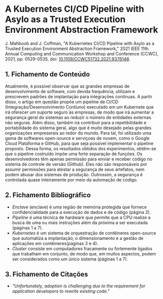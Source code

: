 # A Kubernetes CI/CD Pipeline with Asylo as a Trusted Execution Environment Abstraction Framework

J. Mahboob and J. Coffman, "A Kubernetes CI/CD Pipeline with Asylo as a Trusted Execution Environment Abstraction Framework," 2021 IEEE 11th Annual Computing and Communication Workshop and Conference (CCWC), 2021, pp. 0529-0535, doi: [10.1109/CCWC51732.2021.9376148](https://doi.org/10.1109/CCWC51732.2021.9376148).

## 1. Fichamento de Conteúdo

Atualmente, é possível observar que as grandes empresas de desenvolvimento de software, com devida frequência, utilizam e prescrevem padrões de implantação para integrações contínuas. A partir disso, o artigo em questão propõe um pipeline de CI/CD (Integração/Desenvolvimento Contíuno) executado em um Kubernete que irá oferecer um suporte seguro às empresas, de modo que irá aumentar a segurança geral do sistemas ao reduzir o número de entidades externas não seguras. Além disso, também irá contribuir para a repetibilidade e portabilidade do sistema geral, algo que é muito desejado pelas grandes organizações empreserais ao redor do mundo. Para tal, foi utilizado uma gama de softwares open-source e serviçoes de nuvem, como o Google Cloud Plataforma e GitHub, para que seja possível implementar o pipeline proposto. Dessa forma, os resultados obtidos dos experimentos, obtêm-se que o pipeline costruído impõe uma forte separação de funções. Os desenvolvedores têm apenas permissão para enviar e receber código no sistema de controle de versão (Github). Eles não são responsáveis por assumir permissões para atestar a segurança de seus artefatos, nem podem abusar dos sistemas de produção. Outrossim, a segurança é controlada quase inteiramente por meio da automação de código.

## 2. Fichamento Bibliográfico
* _Enclave_ (enclave) é uma região de memória protegida que fornece confidencialidade para a execução de dados e de código (página 2).
* _Pipeline_ é uma técnica de hardware que permite que a CPU realize a busca de uma ou mais instruções além da próxima a ser executada (páginas 1 a 7).
* _Kubernetes_ é um sistema de orquestração de contêineres open-source que automatiza a implantação, o dimensionamento e a gestão de aplicações em contêineres(páginas 3 e 4).
* _Cluster_ consiste em computadores fracamente ou fortemente ligados que trabalham em conjunto, de modo que, em muitos aspectos, podem ser considerados como um único sistema (páginas 1 a 7).

## 3. Fichamento de Citações
* _"Unfortunately, adoption is challenging due to the requirement for application developers to rewrite existing code."_


